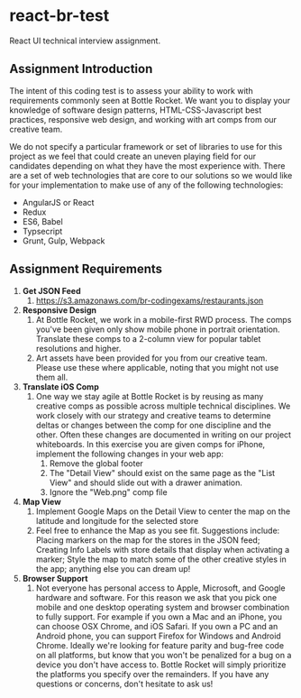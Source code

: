 # react-br-test
React UI technical interview assignment.

## Assignment Introduction

The intent of this coding test is to assess your ability to work with requirements commonly seen at Bottle Rocket. We want you to display your knowledge of software design patterns, HTML-CSS-Javascript best practices, responsive web design, and working with art comps from our creative team.

We do not specify a particular framework or set of libraries to use for this project as we feel that could create an uneven playing field for our candidates depending on what they have the most experience with. There are a set of web technologies that are core to our solutions so we would like for your implementation to make use of any of the following technologies:

- AngularJS or React
- Redux
- ES6, Babel
- Typsecript
- Grunt, Gulp, Webpack

## Assignment Requirements

1. **Get JSON Feed**
    1. https://s3.amazonaws.com/br-codingexams/restaurants.json
1. **Responsive Design**
    1. At Bottle Rocket, we work in a mobile-first RWD process. The comps you've been given only show mobile phone in portrait orientation. Translate these comps to a 2-column view for popular tablet resolutions and higher.
    1. Art assets have been provided for you from our creative team. Please use these where applicable, noting that you might not use them all.
1. **Translate iOS Comp**
    1. One way we stay agile at Bottle Rocket is by reusing as many creative comps as possible across multiple technical disciplines. We work closely with our strategy and creative teams to determine deltas or changes between the comp for one discipline and the other. Often these changes are documented in writing on our project whiteboards. In this exercise you are given comps for iPhone, implement the following changes in your web app:
        1. Remove the global footer
        1. The "Detail View" should exist on the same page as the "List View" and should slide out with a drawer animation.
        1. Ignore the "Web.png" comp file
1. **Map View**
    1. Implement Google Maps on the Detail View to center the map on the latitude and longitude for the selected store
    1. Feel free to enhance the Map as you see fit. Suggestions include: Placing markers on the map for the stores in the JSON feed; Creating Info Labels with store details that display when activating a marker; Style the map to match some of the other creative styles in the app; anything else you can dream up!
1. **Browser Support**
    1. Not everyone has personal access to Apple, Microsoft, and Google hardware and software. For this reason we ask that you pick one mobile and one desktop operating system and browser combination to fully support. For example if you own a Mac and an iPhone, you can choose OSX Chrome, and iOS Safari. If you own a PC and an Android phone, you can support Firefox for Windows and Android Chrome. Ideally we're looking for feature parity and bug-free code on all platforms, but know that you won't be penalized for a bug on a device you don't have access to. Bottle Rocket will simply prioritize the platforms you specify over the remainders. If you have any questions or concerns, don't hesitate to ask us!

